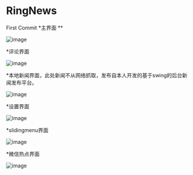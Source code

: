 # RingNews
First Commit
*主界面
**


![image](https://github.com/m824673408/RingNews/blob/master/home.png)



*评论界面



![image](https://github.com/m824673408/RingNews/blob/master/comment.png)

*本地新闻界面，此处新闻不从网络抓取，发布自本人开发的基于swing的后台新闻发布平台。



![image](https://github.com/m824673408/RingNews/blob/master/local.png)

*设置界面



![image](https://github.com/m824673408/RingNews/blob/master/setting.png)

*slidingmenu界面



![image](https://github.com/m824673408/RingNews/blob/master/slidingmenu.png)

*微信热点界面




![image](https://github.com/m824673408/RingNews/blob/master/weixin.png)
